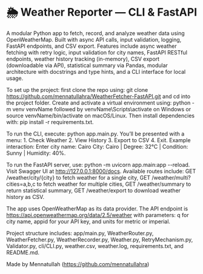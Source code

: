 # 🌦️ Weather Reporter — CLI & FastAPI

A modular Python app to fetch, record, and analyze weather data using OpenWeatherMap. Built with async API calls, input validation, logging, FastAPI endpoints, and CSV export. Features include async weather fetching with retry logic, input validation for city names, FastAPI RESTful endpoints, weather history tracking (in-memory), CSV export (downloadable via API), statistical summary via Pandas, modular architecture with docstrings and type hints, and a CLI interface for local usage.


To set up the project:
first clone the repo using: git clone https://github.com/mennatullahra/WeatherFetcher-FastAPI.git and cd into the project folder. 
Create and activate a virtual environment using: python -m venv venvName 
followed by venvName\Scripts\activate on Windows or source venvName/bin/activate on macOS/Linux. Then install dependencies with: pip install -r requirements.txt.

To run the CLI, execute: python app.main.py. 
You’ll be presented with a menu: 
    1. Check Weather
    2. View History
    3. Export to CSV
    4. Exit. 
Example interaction: Enter city name: Cairo 
  City: Cairo | Degree: 32°C | Condition: Sunny | Humidity: 40%.

To run the FastAPI server, use: python -m uvicorn app.main:app --reload. 
Visit Swagger UI at http://127.0.0.1:8000/docs. 
Available routes include: 
  GET /weather/city/{city} to fetch weather for a single city, 
  GET /weather/multi?cities=a,b,c to fetch weather for multiple cities, 
  GET /weather/summary to return statistical summary, 
  GET /weather/export to download weather history as CSV.

The app uses OpenWeatherMap as its data provider. 
The API endpoint is https://api.openweathermap.org/data/2.5/weather with parameters: q for city name, appid for your API key, and units for metric or imperial.

Project structure includes: app/main.py, WeatherRouter.py, WeatherFetcher.py, WeatherRecorder.py, Weather.py, RetryMechanism.py, Validator.py, cli/CLI.py, weather.csv, weather.log, requirements.txt, and README.md.

Made by Mennatullah (https://github.com/mennatullahra)
